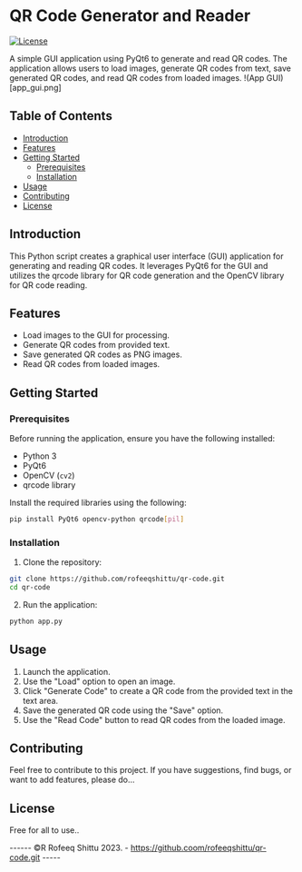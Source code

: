 # QR Code Generator and Reader

[![License](https://img.shields.io/badge/license-MIT-blue.svg)](LICENSE)

A simple GUI application using PyQt6 to generate and read QR codes. The application allows users to load images, generate QR codes from text, save generated QR codes, and read QR codes from loaded images.
!(App GUI)[app_gui.png]

## Table of Contents

- [Introduction](#introduction)
- [Features](#features)
- [Getting Started](#getting-started)
  - [Prerequisites](#prerequisites)
  - [Installation](#installation)
- [Usage](#usage)
- [Contributing](#contributing)
- [License](#license)

## Introduction

This Python script creates a graphical user interface (GUI) application for generating and reading QR codes. It leverages PyQt6 for the GUI and utilizes the qrcode library for QR code generation and the OpenCV library for QR code reading.

## Features

- Load images to the GUI for processing.
- Generate QR codes from provided text.
- Save generated QR codes as PNG images.
- Read QR codes from loaded images.

## Getting Started

### Prerequisites

Before running the application, ensure you have the following installed:

- Python 3
- PyQt6
- OpenCV (`cv2`)
- qrcode library

Install the required libraries using the following:

```bash
pip install PyQt6 opencv-python qrcode[pil]
```

### Installation

1. Clone the repository:

```bash
git clone https://github.com/rofeeqshittu/qr-code.git
cd qr-code
```

2. Run the application:

```bash
python app.py
```

## Usage

1. Launch the application.
2. Use the "Load" option to open an image.
3. Click "Generate Code" to create a QR code from the provided text in the text area.
4. Save the generated QR code using the "Save" option.
5. Use the "Read Code" button to read QR codes from the loaded image.

## Contributing

Feel free to contribute to this project. If you have suggestions, find bugs, or want to add features, please do...

## License

Free for all to use..


------ ©️R Rofeeq Shittu 2023. - https://github.coom/rofeeqshittu/qr-code.git -----
